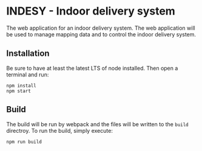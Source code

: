# INDESY - Indoor delivery system
The web application for an indoor delivery system. The web application will be used to manage mapping data and to control the indoor delivery system.

## Installation
Be sure to have at least the latest LTS of node installed. Then open a terminal and run:
```shell
npm install
npm start
```

## Build
The build will be run by webpack and the files will be written to the `build` directroy. To run the build, simply execute:
```
npm run build
```
